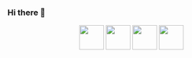 ### Hi there 👋

<p align="center">
  <a href="https://sefiks.com/"><img src="https://github.com/serengil/serengil/blob/master/icons/wordpress.png" width="50" height="50"></a>
  <span>
  <a href="https://twitter.com/serengil"><img src="https://github.com/serengil/serengil/blob/master/icons/twitter.png" width="50" height="50"></a>
  <span>
  <a href="https://youtube.com/SefikIlkinSerengil"><img src="https://github.com/serengil/serengil/blob/master/icons/youtube.png" width="50" height="50"></a>
  <span>
  <a href="https://www.linkedin.com/in/serengil/"><img src="https://github.com/serengil/serengil/blob/master/icons/linkedin_v2.png" width="50" height="50"></a>
</p>

<!--
**serengil/serengil** is a ✨ _special_ ✨ repository because its `README.md` (this file) appears on your GitHub profile.

Here are some ideas to get you started:

- 🔭 I’m currently working on ...
- 🌱 I’m currently learning ...
- 👯 I’m looking to collaborate on ...
- 🤔 I’m looking for help with ...
- 💬 Ask me about ...
- 📫 How to reach me: ...
- 😄 Pronouns: ...
- ⚡ Fun fact: ...
-->
